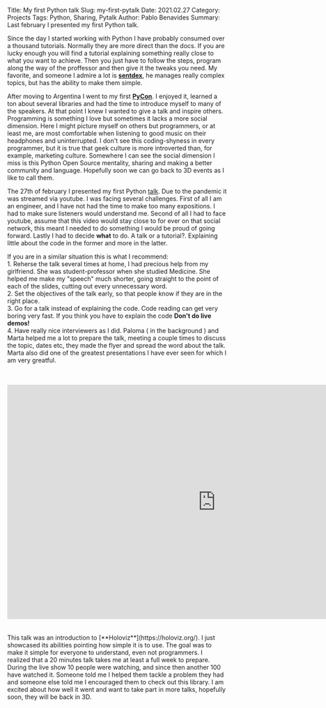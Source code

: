 Title: My first Python talk
Slug: my-first-pytalk
Date: 2021.02.27
Category: Projects
Tags: Python, Sharing, Pytalk
Author: Pablo Benavides
Summary: Last february I presented my first Python talk.


Since the day I started working with Python I have probably consumed over a thousand tutorials. Normally they are more direct than the docs. If you are lucky enough you will find a tutorial explaining something really close to what you want to achieve. Then you just have to follow the steps, program along the way of the proffessor and then give it the tweaks you need. 
My favorite, and someone I admire a lot is [**sentdex**](https://www.youtube.com/watch?v=J1F32aVSYaU), he manages really complex topics, but has the ability to make them simple.

After moving to Argentina I went to my first [**PyCon**](https://www.youtube.com/playlist?list=PLtwHCKHTTq_FCICEtCJkUmI0a4K-8N_IT). I enjoyed it, learned a ton about several libraries and had the time to introduce myself to many of the speakers. At that point I knew I wanted to give a talk and inspire others.
Programming is something I love but sometimes it lacks a more social dimension. Here I might picture myself on others but programmers, or at least me, are most comfortable when listening to good music on their headphones and uninterrupted. I don't see this coding-shyness in every programmer, but it is true that geek culture is more introverted than, for example, marketing culture. Somewhere I can see the social dimension I miss is this Python Open Source mentality, sharing and making a better community and language. Hopefully soon we can go back to 3D events as I like to call them. <br>

The 27th of february I presented my first Python [talk](https://www.youtube.com/watch?v=gpCpPD3q20U). Due to the pandemic it was streamed via youtube.
I was facing several challenges. First of all I am an engineer, and I have not had the time to make too many expositions. I had to make sure listeners would understand me. Second of all I had to face youtube, assume that this video would stay close to for ever on that social network, this meant I needed to do something I would be proud of going forward. Lastly I had to decide **what** to do. A talk or a tutorial?. Explaining little about the code in the former and more in the latter.

If you are in a similar situation this is what I recommend: <br>
	1. Reherse the talk several times at home, I had precious help from my girlfriend. She was student-professor when she studied Medicine. She helped me make my "speech" much shorter, going straight to the point of each of the slides, cutting out every unnecessary word. <br> 
	2. Set the objectives of the talk early, so that people know if they are in the right place. <br>
	3. Go for a talk instead of explaining the code. Code reading can get very boring very fast. 
	If you think you have to explain the code **Don't do live demos!**<br>
	4. Have really nice interviewers as I did. Paloma ( in the background ) and Marta helped me a lot to prepare the talk, meeting a couple times to discuss the topic, dates etc, they made the flyer and spread the word about the talk. Marta also did one of the greatest presentations I have ever seen for which I am very greatful. <br>
	<br><br>


<div class="iframe-container">
<iframe width="956" height="538" src="https://www.youtube.com/embed/gpCpPD3q20U" frameborder="0" allow="accelerometer; autoplay; clipboard-write; encrypted-media; gyroscope; picture-in-picture" allowfullscreen></iframe>
</div>
<br><br>
This talk was an introduction to [**Holoviz**](https://holoviz.org/). I just showcased its abilities pointing how simple it is to use. The goal was to make it simple for everyone to understand, even not programmers. I realized that a 20 minutes talk takes me at least a full week to prepare. <br> During the live show 10 people were watching, and since then another 100 have watched it. Someone told me I helped them tackle a problem they had and someone else told me I encouraged them to check out this library. I am excited about how well it went and want to take part in more talks, hopefully soon, they will be back in 3D.



